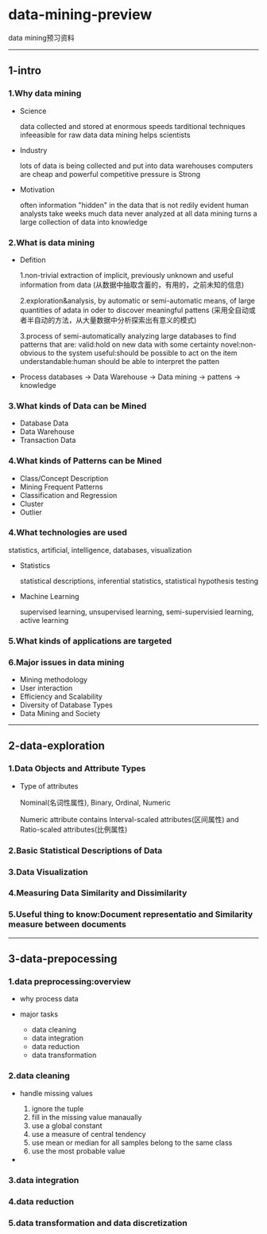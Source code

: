 # data-mining-preview
data mining预习资料

***

## 1-intro

### 1.Why data mining
* Science

  data collected and stored at enormous speeds
  tarditional techniques infeeasible for raw data
  data mining helps scientists
* Industry

  lots of data is being collected and put into data warehouses
  computers are cheap and powerful
  competitive pressure is Strong
* Motivation 

  often information "hidden" in the data that is not redily evident
  human analysts take weeks
  much data never analyzed at all
  data mining turns a large collection of data into knowledge
  
### 2.What is data mining
* Defition

  1.non-trivial extraction of implicit, previously unknown and useful information from data
 (从数据中抽取含蓄的，有用的，之前未知的信息)
 
  2.exploration&analysis, by automatic or semi-automatic means, of large quantities of adata in oder to discover    meaningful pattens
 (采用全自动或者半自动的方法，从大量数据中分析探索出有意义的模式)
 
  3.process of semi-automatically analyzing large databases to find patterns that are:
  valid:hold on new data with some certainty
  novel:non-obvious to the system
  useful:should be possible to act on the item
  understandable:human should be able to interpret the patten
 
* Process
  databases -> Data Warehouse -> Data mining -> pattens -> knowledge
  
### 3.What kinds of Data can be Mined
* Database Data
* Data Warehouse
* Transaction Data

### 4.What kinds of Patterns can be Mined
* Class/Concept Description
* Mining Frequent Patterns
* Classification and Regression
* Cluster
* Outlier

### 4.What technologies are used
statistics, artificial, intelligence, databases, visualization

* Statistics

  statistical descriptions, inferential statistics, statistical hypothesis testing

* Machine Learning

  supervised learning, unsupervised learning, semi-supervisied learning, active learning

### 5.What kinds of applications are targeted
### 6.Major issues in data mining
* Mining methodology
* User interaction
* Efficiency and Scalability
* Diversity of Database Types
* Data Mining and Society

***
## 2-data-exploration

### 1.Data Objects and Attribute Types

* Type of attributes

  Nominal(名词性属性), Binary, Ordinal, Numeric

  Numeric attribute contains Interval-scaled attributes(区间属性) and Ratio-scaled attributes(比例属性)
  
  
### 2.Basic Statistical Descriptions of Data
### 3.Data Visualization
### 4.Measuring Data Similarity and Dissimilarity
### 5.Useful thing to know:Document representatio and Similarity measure between documents

***
## 3-data-prepocessing

### 1.data preprocessing:overview
* why process data

* major tasks
  * data cleaning
  * data integration
  * data reduction
  * data transformation
  
### 2.data cleaning
* handle missing values
  1. ignore the tuple
  2. fill in the missing value manaually
  3. use a global constant
  4. use a measure of central tendency
  5. use mean or median for all samples belong to the same class 
  6. use the most probable value

*
### 3.data integration
### 4.data reduction
### 5.data transformation and data discretization
